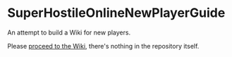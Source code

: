 # SuperHostileOnlineNewPlayerGuide

An attempt to build a Wiki for new players.

Please [proceed to the Wiki](https://github.com/andreyvit/SuperHostileOnlineNewPlayerGuide/wiki), there's nothing in the repository itself.
